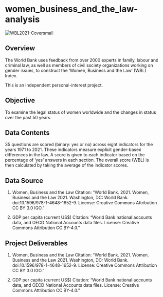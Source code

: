 # women_business_and_the_law-analysis

![WBL2021-Coversmall](https://user-images.githubusercontent.com/123508601/224435464-0c326bb6-6480-4809-a5ce-5f931787dcb6.png)

## Overview

The World Bank uses feedback from over 2000 experts in family, labour and criminal law, as well as members of civil society organizations working on gender issues, to construct the ‘Women, Business and the Law’ (WBL) Index. 

This is an independent personal-interest project.

## Objective

To examine the legal status of women worldwide and the changes in status over the past 50 years.

## Data Contents

35 questions are scored (binary: yes or no) across eight indicators for the years 1971 to 2021. These indicators measure explicit gender-based differences in the law. A score is given to each indicator based on the percentage of ‘yes’ answers in each section. The overall score (WBL) is then calculated by taking the average of the indicator scores.

## Data Source

1. Women, Business and the Law 
Citation: “World Bank. 2021. Women, Business and the Law 2021. Washington, DC: World Bank. doi:10.1596/978-1-4648-1652-9. License: Creative Commons Attribution CC BY 3.0 IGO.”

2. GDP per capita (current US$)
Citation: “World Bank national accounts data, and OECD National Accounts data files. License: Creative Commons Attribution CC BY-4.0.”

## Project Deliverables

1. Women, Business and the Law 
Citation: “World Bank. 2021. Women, Business and the Law 2021. Washington, DC: World Bank. doi:10.1596/978-1-4648-1652-9. License: Creative Commons Attribution CC BY 3.0 IGO.”

2. GDP per capita (current US$)
Citation: “World Bank national accounts data, and OECD National Accounts data files. License: Creative Commons Attribution CC BY-4.0.”

